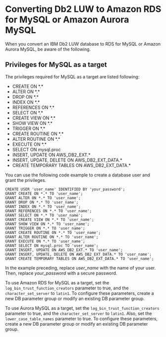 # Converting Db2 LUW to Amazon RDS for MySQL or Amazon Aurora MySQL<a name="CHAP_Source.DB2LUW.ToMySQL"></a>

When you convert an IBM Db2 LUW database to RDS for MySQL or Amazon Aurora MySQL, be aware of the following\.

## Privileges for MySQL as a target<a name="CHAP_Source.DB2LUW.ToMySQL.ConfigureTarget"></a>

The privileges required for MySQL as a target are listed following:
+ CREATE ON \*\.\*
+ ALTER ON \*\.\*
+ DROP ON \*\.\*
+ INDEX ON \*\.\*
+ REFERENCES ON \*\.\*
+ SELECT ON \*\.\*
+ CREATE VIEW ON \*\.\*
+ SHOW VIEW ON \*\.\*
+ TRIGGER ON \*\.\*
+ CREATE ROUTINE ON \*\.\*
+ ALTER ROUTINE ON \*\.\*
+ EXECUTE ON \*\.\*
+ SELECT ON mysql\.proc
+ INSERT, UPDATE ON AWS\_DB2\_EXT\.\*
+ INSERT, UPDATE, DELETE ON AWS\_DB2\_EXT\_DATA\.\*
+ CREATE TEMPORARY TABLES ON AWS\_DB2\_EXT\_DATA\.\*

You can use the following code example to create a database user and grant the privileges\.

```
CREATE USER 'user_name' IDENTIFIED BY 'your_password';
GRANT CREATE ON *.* TO 'user_name';
GRANT ALTER ON *.* TO 'user_name';
GRANT DROP ON *.* TO 'user_name';
GRANT INDEX ON *.* TO 'user_name';
GRANT REFERENCES ON *.* TO 'user_name';
GRANT SELECT ON *.* TO 'user_name';
GRANT CREATE VIEW ON *.* TO 'user_name';
GRANT SHOW VIEW ON *.* TO 'user_name';
GRANT TRIGGER ON *.* TO 'user_name';
GRANT CREATE ROUTINE ON *.* TO 'user_name';
GRANT ALTER ROUTINE ON *.* TO 'user_name';
GRANT EXECUTE ON *.* TO 'user_name';
GRANT SELECT ON mysql.proc TO 'user_name';
GRANT INSERT, UPDATE ON AWS_DB2_EXT.* TO 'user_name';
GRANT INSERT, UPDATE, DELETE ON AWS_DB2_EXT_DATA.* TO 'user_name';
GRANT CREATE TEMPORARY TABLES ON AWS_DB2_EXT_DATA.* TO 'user_name';
```

In the example preceding, replace *user\_name* with the name of your user\. Then, replace *your\_password* with a secure password\.

To use Amazon RDS for MySQL as a target, set the `log_bin_trust_function_creators` parameter to true, and the `character_set_server` to `latin1`\. To configure these parameters, create a new DB parameter group or modify an existing DB parameter group\.

To use Aurora MySQL as a target, set the `log_bin_trust_function_creators` parameter to true, and the `character_set_server` to `latin1`\. Also, set the `lower_case_table_names` parameter to true\. To configure these parameters, create a new DB parameter group or modify an existing DB parameter group\.